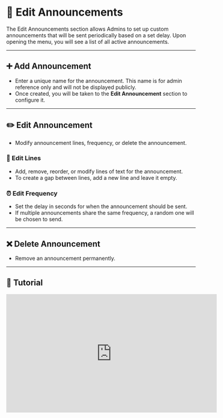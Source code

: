 # 📢 Edit Announcements

The Edit Announcements section allows Admins to set up custom announcements that will be sent periodically based on a set delay. Upon opening the menu, you will see a list of all active announcements.

---

## ➕ Add Announcement

- Enter a unique name for the announcement. This name is for admin reference only and will not be displayed publicly.
- Once created, you will be taken to the **Edit Announcement** section to configure it.

---

## ✏️ Edit Announcement

- Modify announcement lines, frequency, or delete the announcement.

### 📜 Edit Lines

- Add, remove, reorder, or modify lines of text for the announcement.
- To create a gap between lines, add a new line and leave it empty.

### ⏰ Edit Frequency

- Set the delay in seconds for when the announcement should be sent.
- If multiple announcements share the same frequency, a random one will be chosen to send.

---

## ❌ Delete Announcement

- Remove an announcement permanently.

---

## 🎥 Tutorial

<iframe width="560" height="315" src="https://www.youtube.com/embed/f9dQegArmWI?si=XtyeHUWzOCyrKIp0&amp;start=596" title="Edit Announcements Tutorial" frameborder="0" allow="accelerometer; autoplay; clipboard-write; encrypted-media; gyroscope; picture-in-picture; web-share" referrerpolicy="strict-origin-when-cross-origin" allowfullscreen></iframe>

